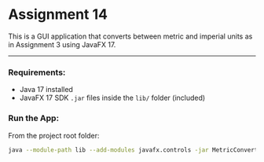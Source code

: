 # Assignment 14

This is a GUI application that converts between metric and imperial units as in Assignment 3 using JavaFX 17.

---


### Requirements:
- Java 17 installed
- JavaFX 17 SDK `.jar` files inside the `lib/` folder (included)

### Run the App:
From the project root folder:

```bash
java --module-path lib --add-modules javafx.controls -jar MetricConverter.jar
